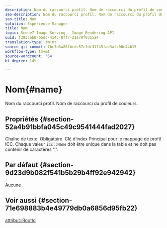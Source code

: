 ```yaml
---
description: Nom du raccourci profil. Nom de raccourci du profil de couleurs.
seo-description: Nom du raccourci profil. Nom de raccourci du profil de couleurs.
seo-title: Nom
solution: Experience Manager
title: Nom
topic: Scene7 Image Serving - Image Rendering API
uuid: f293ceb0-65dc-414c-8ff7-21e70f0315a4
translation-type: tm+mt
source-git-commit: 7bc7b3a86fbcdc57cfdc31745fae3afc06e44b15
workflow-type: tm+mt
source-wordcount: '64'
ht-degree: 14%

---
```



# Nom{#name}

Nom du raccourci profil. Nom de raccourci du profil de couleurs.

## Propriétés {#section-52a4b91bbfa045c49c9541444fad2027}

Chaîne de texte. Obligatoire. Clé d’index Principal pour le mappage de profil ICC. Chaque valeur `icc::Name` doit être unique dans la table et ne doit pas contenir de caractères &quot;,&quot;.

## Par défaut {#section-9d23d9b082f541b5b29b4ff92e942942}

Aucune

## Voir aussi {#section-71e698883b4e49779db0a6856d95fb22}

[attribut::RootId](../../../../../ir-api/material-cat/image-rendering-api-ref/c-ir-material-catalog/c-ir-attributes-reference/r-ir-rootid.md#reference-54b42b7125824be593378c1accb70d5a)
